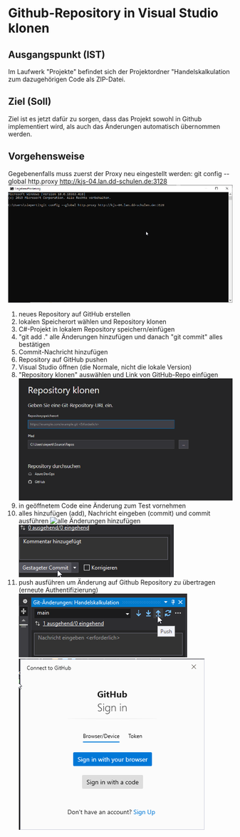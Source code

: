 # Github-Repository in Visual Studio klonen

## Ausgangspunkt (IST)
Im Laufwerk "Projekte" befindet sich der Projektordner "Handelskalkulation zum dazugehörigen Code als ZIP-Datei.

## Ziel (Soll)
Ziel ist es jetzt dafür zu sorgen, dass das Projekt sowohl in Github implementiert wird, als auch das Änderungen automatisch übernommen werden.

## Vorgehensweise
Gegebenenfalls muss zuerst der Proxy neu eingestellt werden: git config --global http.proxy http://kjs-04.lan.dd-schulen.de:3128
![Proxy einstellen](bilder/Proxy%20einstellen.png)

1. neues Repository auf GitHub erstellen
2. lokalen Speicherort wählen und Repository klonen
4. C#-Projekt in lokalem Repository speichern/einfügen
6. "git add ." alle Änderungen hinzufügen und danach "git commit" alles bestätigen
7. Commit-Nachricht hinzufügen
8. Repository auf GitHub pushen
9. Visual Studio öffnen (die Normale, nicht die lokale Version)
10. "Repository klonen" auswählen und Link von GitHub-Repo einfügen
![Repository in von Github in VS klonen](bilder/Repository%20klonen.png)
11. in geöffnetem Code eine Änderung zum Test vornehmen
12. alles hinzufügen (add), Nachricht eingeben (commit) und commit ausführen
![alle Änderungen hinzufügen](bilder/alle%20%C3%84nderungen%20adden.png)
![commit message und commit ausführen](bilder/commit%20message%20%2B%20commit.png)
13. push ausführen um Änderung auf Github Repository zu übertragen (erneute Authentifizierung)
![pushen](bilder/push%20(github).png)
![authentifizieren](bilder/mit%20Accountdaten%20verifizieren.png)
